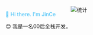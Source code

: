 <div style="display:flex;">
    <div>
        <p style="color:#36BCF7">👏 Hi there. I'm JinCe</p>
        <p>😊 我是一名00后全栈开发。</p>
    </div>
    <div>
        <img alt="统计" src="https://github-readme-stats.vercel.app/api?username=jince-boy&show_icons=true&theme=radical">
    </div>
</div>